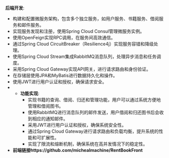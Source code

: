 **后端开发**:

- 构建和配置微服务架构，包含多个独立服务，如用户服务、书籍服务、借阅服务和邮件服务。
- 实现服务发现和注册，使用Spring Cloud Consul管理微服务实例。
- 使用OpenFeign实现RPC调用，在服务间高效通信。
- 通过Spring Cloud CircuitBreaker（Resilience4j）实现服务容错和降级处理。
- 使用Spring Cloud Stream集成RabbitMQ消息队列，处理异步消息和任务调度。
- 采用Spring Cloud Gateway实现API网关，进行请求路由和身份验证。
- 在存储层使用JPA和MyBatis进行数据持久化和操作。
- 使用JWT进行用户认证和授权，确保请求安全。
- - **功能实现**:
       - 实现书籍的查询、借阅、归还和管理功能，用户可以通过系统方便地管理和借阅图书。
       - 使用RabbitMQ进行消息队列的邮件发送，用户借阅和归还图书后会收到相应的通知邮件。
       - 采用JWT进行用户认证和授权，确保系统安全性。
       - 通过Spring Cloud Gateway进行请求路由和负载均衡，提升系统的性能和可扩展性。
       - 实现了限流和熔断机制，确保系统在高并发情况下的稳定性。
- **前端链接https://github.com/michealmachine/RentBookFront**
